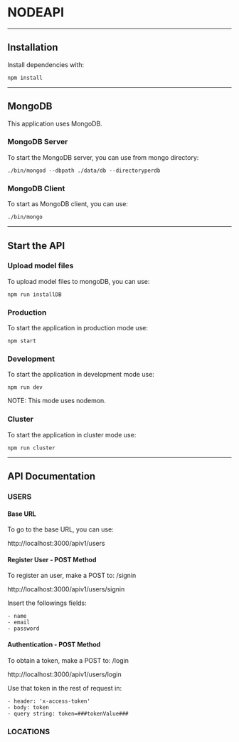 # NODEAPI

-------------------------------------------------------------------------------

## Installation

Install dependencies with:

```shell
npm install
```

-------------------------------------------------------------------------------

## MongoDB

This application uses MongoDB.

### MongoDB Server

To start the MongoDB server, you can use from mongo directory:

```
./bin/mongod --dbpath ./data/db --directoryperdb
```

### MongoDB Client

To start as MongoDB client, you can use:

```
./bin/mongo
```

-------------------------------------------------------------------------------

## Start the API

### Upload model files

To upload model files to mongoDB, you can use:

```shell
npm run installDB
```

### Production

To start the application in production mode use:

```shell
npm start
```

### Development

To start the application in development mode use:

```shell
npm run dev
```

NOTE: This mode uses nodemon.

### Cluster

To start the application in cluster mode use:

```shell
npm run cluster
```

-------------------------------------------------------------------------------

## API Documentation

### USERS

#### Base URL

To go to the base URL, you can use:

http://localhost:3000/apiv1/users

#### Register User - POST Method

To register an user, make a POST to: /signin

http://localhost:3000/apiv1/users/signin

Insert the followings fields:

    - name
    - email
    - password

#### Authentication - POST Method

To obtain a token, make a POST to: /login

http://localhost:3000/apiv1/users/login

Use that token in the rest of request in:

    - header: 'x-access-token'
    - body: token
    - query string: token=###tokenValue###


### LOCATIONS
